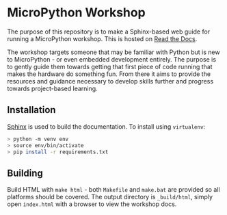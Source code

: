 # MicroPython Workshop

The purpose of this repository is to make a Sphinx-based web guide for running a
MicroPython workshop. This is hosted on [Read the
Docs](https://micropython-workshop.readthedocs.io/en/latest/).

The workshop targets someone that may be familiar with Python but is new to
MicroPython - or even embedded development entirely. The purpose is to gently
guide them towards getting that first piece of code running that makes the
hardware do something fun. From there it aims to provide the resources and
guidance necessary to develop skills further and progress towards project-based
learning.

## Installation

[Sphinx](https://www.sphinx-doc.org) is used to build the documentation. To
install using `virtualenv`:

```bash
> python -m venv env
> source env/bin/activate
> pip install -r requirements.txt
```

## Building

Build HTML with `make html` - both `Makefile` and `make.bat` are provided so all
platforms should be covered. The output directory is `_build/html`, simply open
`index.html` with a browser to view the workshop docs.
